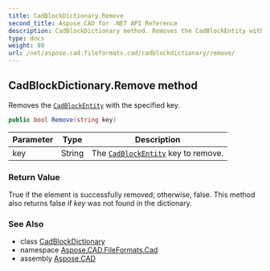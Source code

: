 ```yaml
---
title: CadBlockDictionary.Remove
second_title: Aspose.CAD for .NET API Reference
description: CadBlockDictionary method. Removes the CadBlockEntity with the specified key
type: docs
weight: 80
url: /net/aspose.cad.fileformats.cad/cadblockdictionary/remove/
---
```

## CadBlockDictionary.Remove method

Removes the [`CadBlockEntity`](../../../aspose.cad.fileformats.cad.cadobjects/cadblockentity/) with the specified key.

```csharp
public bool Remove(string key)
```

| Parameter | Type | Description |
| --- | --- | --- |
| key | String | The [`CadBlockEntity`](../../../aspose.cad.fileformats.cad.cadobjects/cadblockentity/) key to remove. |

### Return Value

True if the element is successfully removed; otherwise, false. This method also returns false if *key* was not found in the dictionary.

### See Also

* class [CadBlockDictionary](../)
* namespace [Aspose.CAD.FileFormats.Cad](../../../aspose.cad.fileformats.cad/)
* assembly [Aspose.CAD](../../../)


